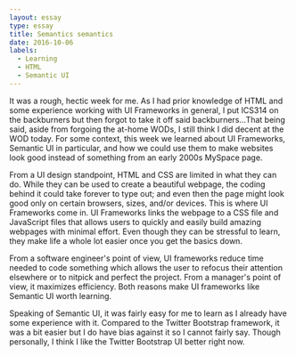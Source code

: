```yaml
---
layout: essay
type: essay
title: Semantics semantics
date: 2016-10-06
labels:
  - Learning
  - HTML
  - Semantic UI
---
```


It was a rough, hectic week for me. As I had prior knowledge of HTML and some experience working with UI Frameworks in general, I put ICS314 on the backburners but then forgot to take it off said backburners...That being said, aside from forgoing the at-home WODs, I still think I did decent at the WOD today. For some context, this week we learned about UI Frameworks, Semantic UI in particular, and how we could use them to make websites look good instead of something from an early 2000s MySpace page.

From a UI design standpoint, HTML and CSS are limited in what they can do. While they can be used to create a beautiful webpage, the coding behind it could take forever to type out; and even then the page might look good only on certain browsers, sizes, and/or devices. This is where UI Frameworks come in. UI Frameworks links the webpage to a CSS file and JavaScript files that allows users to quickly and easily build amazing webpages with minimal effort. Even though they can be stressful to learn, they make life a whole lot easier once you get the basics down.

From a software engineer's point of view, UI frameworks reduce time needed to code something which allows the user to refocus their attention elsewhere or to nitpick and perfect the project. From a manager's point of view, it maximizes efficiency. Both reasons make UI frameworks like Semantic UI worth learning.

Speaking of Semantic UI, it was fairly easy for me to learn as I already have some experience with it. Compared to the Twitter Bootstrap framework, it was a bit easier but I do have bias against it so I cannot fairly say. Though personally, I think I like the Twitter Bootstrap UI better right now.